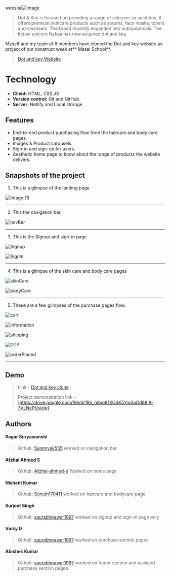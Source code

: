

 website![image](https://m.media-amazon.com/images/S/aplus-media/sc/cd17fc5d-12b9-49e6-871f-f1f8281b17b1.__CR0,0,600,180_PT0_SX600_V1___.png)


> Dot & Key is focused on providing a range of skincare so solutions. It offers premium skincare products such as serums, face masks, toners and cleansers. The brand recently expanded into nutraceuticals. The Indian unicorn Nykaa has now acquired dot and key.


Myself and my team of 6 members have cloned the Dot and key website as project of our construct week at** Masai School**.
> 
> [Dot and key Website]()
 

  
# Technology


- **Client:** HTML, CSS,JS
- **Version control:** Git and GitHub.
- **Server:** Netlify and Local storage




  
## Features

- End-to-end product purchasing flow from the haircare and body care pages.
- Images & Product carousels.
- Sign-in and sign-up for users.
- Aesthetic home page to know about the range of products the website delivers.

## Snapshots of the project

1. This is a glimpse of the landing page

![Image (1)](https://github.com/Afzhal-ahmed-s/Unit-2-project--Dot-and-key-/blob/main/Unit-2-Project-repo-main-afz/croppedSnapshots/Screenshot%202022-09-20%20at%209.13.36%20PM.jpeg)

*******************************************************************************
2. This the navigation bar.

![navBar](https://github.com/Afzhal-ahmed-s/Unit-2-project--Dot-and-key-/blob/main/Unit-2-Project-repo-main-afz/croppedSnapshots/Screenshot%202022-09-20%20at%209.18.27%20PM.jpeg)

*******************************************************************************

3. This is the Signup and sign-in page
    
![Signup](https://github.com/Afzhal-ahmed-s/Unit-2-project--Dot-and-key-/blob/main/Unit-2-Project-repo-main-afz/croppedSnapshots/Screenshot%202022-09-20%20at%209.14.26%20PM.jpeg)

![SignIn](https://github.com/Afzhal-ahmed-s/Unit-2-project--Dot-and-key-/blob/main/Unit-2-Project-repo-main-afz/croppedSnapshots/Screenshot%202022-09-20%20at%209.14.43%20PM.jpeg)

*******************************************************************************

4. This is a glimpse of the skin care and body care pages
    
![skinCare](https://github.com/Afzhal-ahmed-s/Unit-2-project--Dot-and-key-/blob/main/Unit-2-Project-repo-main-afz/croppedSnapshots/Screenshot%202022-09-20%20at%209.15.23%20PM.jpeg)

![bodyCare](https://github.com/Afzhal-ahmed-s/Unit-2-project--Dot-and-key-/blob/main/Unit-2-Project-repo-main-afz/croppedSnapshots/Screenshot%202022-09-20%20at%209.15.52%20PM.jpeg)

*******************************************************************************

5. These are a few glimpses of the purchase pages flow.
   
![cart](https://github.com/Afzhal-ahmed-s/Unit-2-project--Dot-and-key-/blob/main/Unit-2-Project-repo-main-afz/croppedSnapshots/Screenshot%202022-09-20%20at%209.16.33%20PM.jpeg)

![information](https://github.com/Afzhal-ahmed-s/Unit-2-project--Dot-and-key-/blob/main/Unit-2-Project-repo-main-afz/croppedSnapshots/Screenshot%202022-09-20%20at%209.16.42%20PM.jpeg)

![shipping](https://github.com/Afzhal-ahmed-s/Unit-2-project--Dot-and-key-/blob/main/Unit-2-Project-repo-main-afz/croppedSnapshots/Screenshot%202022-09-20%20at%209.16.53%20PM.jpeg)

![OTP](https://github.com/Afzhal-ahmed-s/Unit-2-project--Dot-and-key-/blob/main/Unit-2-Project-repo-main-afz/croppedSnapshots/Screenshot%202022-09-20%20at%209.17.21%20PM.jpeg)
   
![orderPlaced](https://github.com/Afzhal-ahmed-s/Unit-2-project--Dot-and-key-/blob/main/Unit-2-Project-repo-main-afz/croppedSnapshots/Screenshot%202022-09-20%20at%209.17.46%20PM.jpeg)


***********************************************************************

 
## Demo

>Link - [Dot and key clone](https://earnest-piroshki-3f1460.netlify.app/)

>Project demonstration link - [https://drive.google.com/file/d/1Rq_h8vo81XOSK5Yw3aOd88IK-7VLNePf/view]


  
## Authors

#### Sagar Suryawanshi
>Github: [Sammyak555](https://github.com/Sammyak555)
worked on navigation bar

#### Afzhal Ahmed S
> Github: [Afzhal-ahmed-s](https://github.com/Afzhal-ahmed-s)
Worked on home page

#### Nishant Kumar
>Github: [Suresh170411](https://github.com/Suresh170411)
worked on haircare and bodycare page

#### Surjeet Singh
>Github: [saurabhpawar1997](http://saurabhpawar1997/)
worked on signup and sign-in page only

#### Vicky D
>Github: [saurabhpawar1997](http://saurabhpawar1997/)
worked on purchase section pages

#### Abishek Kumar
>Github: [saurabhpawar1997](http://saurabhpawar1997/)
worked on footer section and assisted purchase section pages.



